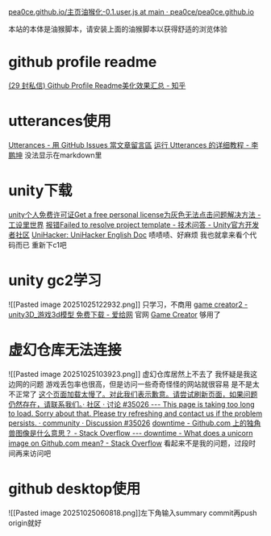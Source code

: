 [pea0ce.github.io/主页油猴化-0.1.user.js at main · pea0ce/pea0ce.github.io](https://github.com/pea0ce/pea0ce.github.io/blob/main/%E4%B8%BB%E9%A1%B5%E6%B2%B9%E7%8C%B4%E5%8C%96-0.1.user.js)

本站的本体是油猴脚本，请安装上面的油猴脚本以获得舒适的浏览体验
# github profile readme
[(29 封私信) Github Profile Readme美化效果汇总 - 知乎](https://zhuanlan.zhihu.com/p/416759197)
# utterances使用
[Utterances - 用 GitHub Issues 當文章留言區](https://blog.wei-lee.me/posts/tech/2022/02/use-github-issues-as-comment-system/)
[运行 Utterances 的详细教程 - 李鹏坤](https://www.lipk.org/blog/2020-06-08-Run-utterances)
没法显示在markdown里
# unity下载
[unity个人免费许可证Get a free personal license为灰色无法点击问题解决方法 - 工设里世界](https://www.gongyesheji.org/?p=2586)
[报错Failed to resolve project template - 技术问答 - Unity官方开发者社区](https://developer.unity.cn/ask/question/604ec9a4edbc2a2e6cd05e16)
[UniHacker: UniHacker English Doc](https://gitee.com/friendan/UniHacker)
啧啧啧、好麻烦
我也就拿来看个代码而已
重新下c1吧
# unity gc2学习
![[Pasted image 20251025122932.png]]
只学习，不商用
[game creator2 - unity3D_游戏3d模型 免费下载 - 爱给网](https://www.aigei.com/s?type=unity3d&q=game+creator2)
官网
[Game Creator](https://gamecreator.io/)
够用了
# 虚幻仓库无法连接
![[Pasted image 20251025103923.png]]
虚幻仓库居然上不去了
我怀疑是我这边网的问题
游戏丢包率也很高，但是访问一些奇奇怪怪的网站就很容易
是不是太不正常了
[这个页面加载太慢了。对此我们表示歉意。请尝试刷新页面，如果问题仍然存在，请联系我们。· 社区 · 讨论 #35026 --- This page is taking too long to load. Sorry about that. Please try refreshing and contact us if the problem persists. · community · Discussion #35026](https://github.com/orgs/community/discussions/35026)
[downtime - Github.com 上的独角兽图像是什么意思？ - Stack Overflow --- downtime - What does a unicorn image on Github.com mean? - Stack Overflow](https://stackoverflow.com/questions/35051237/what-does-a-unicorn-image-on-github-com-mean)
看起来不是我的问题，过段时间再来访问吧
# github desktop使用
![[Pasted image 20251025060818.png]]左下角输入summary commit再push origin就好
